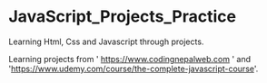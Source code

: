 # JavaScript_Projects_Practice

Learning Html, Css and Javascript through projects.

Learning projects from ' https://www.codingnepalweb.com ' and 'https://www.udemy.com/course/the-complete-javascript-course'.
